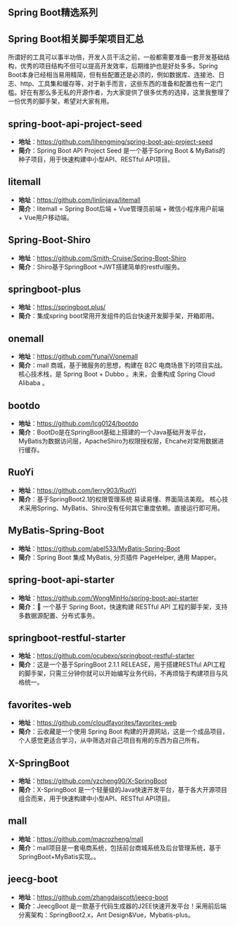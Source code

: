 ## Spring Boot精选系列

## Spring Boot相关脚手架项目汇总
所谓好的工具可以事半功倍，开发人员干活之前，一般都需要准备一套开发基础结构，优秀的项目结构不但可以提高开发效率，后期维护也是好处多多。Spring Boot本身已经相当易用精简，但有些配置还是必须的，例如数据库、连接池、日志、http、工具集和缓存等，对于新手而言，这些东西的准备和配置也有一定门槛。好在有那么多无私的开源作者，为大家提供了很多优秀的选择，这里我整理了一份优秀的脚手架，希望对大家有用。

## spring-boot-api-project-seed  
  - **地址**：<https://github.com/lihengming/spring-boot-api-project-seed>  
  - **简介**：Spring Boot API Project Seed 是一个基于Spring Boot & MyBatis的种子项目，用于快速构建中小型API、RESTful API项目。
 
## litemall 
  - **地址**：<https://github.com/linlinjava/litemall>  
  - **简介**：litemall = Spring Boot后端 + Vue管理员前端 + 微信小程序用户前端 + Vue用户移动端。
  
## Spring-Boot-Shiro
  - **地址**：<https://github.com/Smith-Cruise/Spring-Boot-Shiro>  
  - **简介**：Shiro基于SpringBoot +JWT搭建简单的restful服务。
  
## springboot-plus  
  - **地址**：<https://springboot.plus/>  
  - **简介**：集成spring boot常用开发组件的后台快速开发脚手架，开箱即用。
 
## onemall
  - **地址**：<https://github.com/YunaiV/onemall>  
  - **简介**：mall 商城，基于微服务的思想，构建在 B2C 电商场景下的项目实战。核心技术栈，是 Spring Boot + Dubbo 。未来，会重构成 Spring Cloud Alibaba 。
  
## bootdo 
  - **地址**：<https://github.com/lcg0124/bootdo>  
  - **简介**：BootDo是在SpringBoot基础上搭建的一个Java基础开发平台，MyBatis为数据访问层，ApacheShiro为权限授权层，Ehcahe对常用数据进行缓存。
  
## RuoYi 
  - **地址**：<https://github.com/lerry903/RuoYi>   
  - **简介**：基于SpringBoot2.1的权限管理系统 易读易懂、界面简洁美观。 核心技术采用Spring、MyBatis、Shiro没有任何其它重度依赖。直接运行即可用。
  
## MyBatis-Spring-Boot  
  - **地址**：<https://github.com/abel533/MyBatis-Spring-Boot>  
  - **简介**：Spring Boot 集成 MyBatis, 分页插件 PageHelper, 通用 Mapper。
  
## spring-boot-api-starter  
  - **地址**：<https://github.com/WongMinHo/spring-boot-api-starter>  
  - **简介**：🚀 一个基于 Spring Boot，快速构建 RESTful API 工程的脚手架，支持多数据源配置、分布式事务。
  
## springboot-restful-starter  
  - **地址**：<https://github.com/ocubexo/springboot-restful-starter>   
  - **简介**：这是一个基于SpringBoot 2.1.1 RELEASE，用于搭建RESTful API工程的脚手架，只需三分钟你就可以开始编写业务代码，不再烦恼于构建项目与风格统一。
  
## favorites-web  
  - **地址**：<https://github.com/cloudfavorites/favorites-web>  
  - **简介**：云收藏是一个使用 Spring Boot 构建的开源网站，这是一个成品项目，个人感觉更适合学习，从中筛选对自己项目有用的东西为自己所有。
  
## X-SpringBoot  
  - **地址**：<https://github.com/yzcheng90/X-SpringBoot>  
  - **简介**：X-SpringBoot 是一个轻量级的Java快速开发平台，基于各大开源项目组合而来，用于快速构建中小型API、RESTful API项目。
  
## mall  
  - **地址**：<https://github.com/macrozheng/mall>  
  - **简介**：mall项目是一套电商系统，包括前台商城系统及后台管理系统，基于SpringBoot+MyBatis实现。。
  
## jeecg-boot  
  - **地址**：<https://github.com/zhangdaiscott/jeecg-boot>  
  - **简介**：JeecgBoot 是一款基于代码生成器的J2EE快速开发平台！采用前后端分离架构：SpringBoot2.x，Ant Design&Vue，Mybatis-plus。
  
  
  
    
   
 
